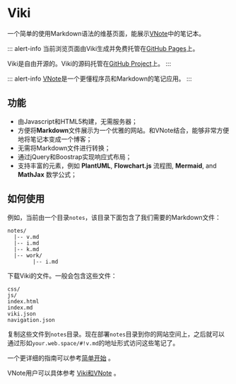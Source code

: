 # Viki
一个简单的使用Markdown语法的维基页面，能展示[VNote](https://tamlok.github.io/vnote)中的笔记本。

::: alert-info
当前浏览页面由Viki生成并免费托管在[GitHub Pages](https://github.com/tamlok/viki/tree/gh-pages)上。

Viki是自由开源的。Viki的源码托管在[GitHub Project](https://github.com/tamlok/viki)上。
:::

::: alert-info
[VNote](https://tamlok.github.io/vnote)是一个更懂程序员和Markdown的笔记应用。
:::

## 功能
- 由Javascript和HTML5构建，无需服务器；
- 方便将**Markdown**文件展示为一个优雅的网站。和VNote结合，能够非常方便地将笔记本变成一个博客；
- 无需将Markdown文件进行转换；
- 通过jQuery和Boostrap实现响应式布局；
- 支持丰富的元素，例如 **PlantUML**, **Flowchart.js** 流程图, **Mermaid**, and **MathJax** 数学公式；

## 如何使用
例如，当前由一个目录`notes`，该目录下面包含了我们需要的Markdown文件：

```
notes/
  |-- v.md
  |-- i.md
  |-- k.md
  |-- work/
        |-- i.md
```

下载Viki的文件。一般会包含这些文件：

```
css/
js/
index.html
index.md
viki.json
navigation.json
```

复制这些文件到`notes`目录。现在部署`notes`目录到你的网站空间上，之后就可以通过形如`your.web.space/#!v.md`的地址形式访问这些笔记了。

一个更详细的指南可以参考[简单开始](get_started.md) 。

VNote用户可以具体参考 [Viki和VNote](docs/用户/Viki和VNote.md) 。